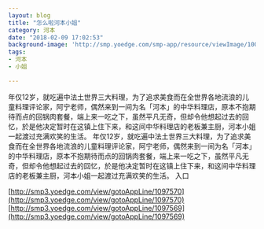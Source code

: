 ```yaml
---
layout: blog
title: "怎么啦河本小姐"
category: 河本
date: "2018-02-09 17:02:53"
background-image: 'http://smp.yoedge.com/smp-app/resource/viewImage/1003289appline.png'
tags:
- 河本
- 小姐

---
```

年仅12岁，就吃遍中法土世界三大料理，为了追求美食而在全世界各地流浪的儿童料理评论家，阿宁老师，偶然来到一间为名「河本」的中华料理店，原本不抱期待而点的回锅肉套餐，端上来一吃之下，虽然平凡无奇，但却令他想起过去的回忆，於是他决定暂时在这镇上住下来，和这间中华料理店的老板兼主厨，河本小姐一起渡过充满欢笑的生活。
年仅12岁，就吃遍中法土世界三大料理，为了追求美食而在全世界各地流浪的儿童料理评论家，阿宁老师，偶然来到一间为名「河本」的中华料理店，原本不抱期待而点的回锅肉套餐，端上来一吃之下，虽然平凡无奇，但却令他想起过去的回忆，於是他决定暂时在这镇上住下来，和这间中华料理店的老板兼主厨，河本小姐一起渡过充满欢笑的生活。
入口

[http://smp3.yoedge.com/view/gotoAppLine/1097570](http://smp3.yoedge.com/view/gotoAppLine/1097570)
[http://smp3.yoedge.com/view/gotoAppLine/1097569](http://smp3.yoedge.com/view/gotoAppLine/1097569)

        
